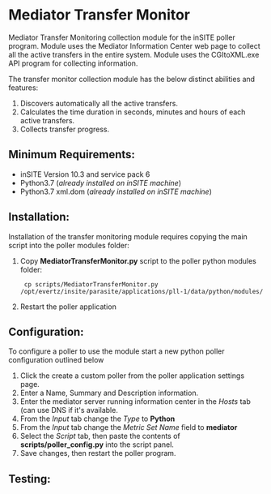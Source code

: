 # Mediator Transfer Monitor

Mediator Transfer Monitoring collection module for the inSITE poller program. Module uses the Mediator Information Center web page to collect all the active transfers in the entire system.  Module uses the CGItoXML.exe API program for collecting information.

The transfer monitor collection module has the below distinct abilities and features:

1. Discovers automatically all the active transfers.
2. Calculates the time duration in seconds, minutes and hours of each active transfers.
3. Collects transfer progress.

## Minimum Requirements:

- inSITE Version 10.3 and service pack 6
- Python3.7 (_already installed on inSITE machine_)
- Python3.7 xml.dom (_already installed on inSITE machine_)

## Installation:

Installation of the transfer monitoring module requires copying the main script into the poller modules folder:

1. Copy __MediatorTransferMonitor.py__ script to the poller python modules folder:

   ```
    cp scripts/MediatorTransferMonitor.py /opt/evertz/insite/parasite/applications/pll-1/data/python/modules/
   ```
2. Restart the poller application

## Configuration:

To configure a poller to use the module start a new python poller configuration outlined below

1. Click the create a custom poller from the poller application settings page.
2. Enter a Name, Summary and Description information.
3. Enter the mediator server running information center in the _Hosts_ tab (can use DNS if it's available.
4. From the _Input_ tab change the _Type_ to __Python__
5. From the _Input_ tab change the _Metric Set Name_ field to __mediator__
6. Select the _Script_ tab, then paste the contents of __scripts/poller_config.py__ into the script panel.
7. Save changes, then restart the poller program.

## Testing: